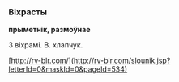 ### Віхрасты
**прыметнік, размоўнае**

З віхрамі. В. хлапчук.

<a rel="author">[http://rv-blr.com/](http://rv-blr.com/slounik.jsp?letterId=0&maskId=0&pageId=534)</a>
